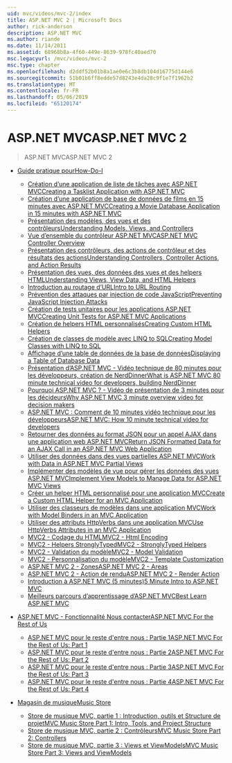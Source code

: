 ```yaml
---
uid: mvc/videos/mvc-2/index
title: ASP.NET MVC 2 | Microsoft Docs
author: rick-anderson
description: ASP.NET MVC
ms.author: riande
ms.date: 11/14/2011
ms.assetid: 68968b8a-4f60-449e-8639-978fc40aed70
msc.legacyurl: /mvc/videos/mvc-2
msc.type: chapter
ms.openlocfilehash: d2ddf52b01b8a1ae0e6c3b8db104d16775d144e6
ms.sourcegitcommit: 51b01b6ff8edde57d8243e4da28c9f1e7f1962b2
ms.translationtype: MT
ms.contentlocale: fr-FR
ms.lasthandoff: 05/06/2019
ms.locfileid: "65120174"
---
```

# <a name="aspnet-mvc-2"></a><span data-ttu-id="d8179-103">ASP.NET MVC</span><span class="sxs-lookup"><span data-stu-id="d8179-103">ASP.NET MVC 2</span></span>

> <span data-ttu-id="d8179-104">ASP.NET MVC</span><span class="sxs-lookup"><span data-stu-id="d8179-104">ASP.NET MVC 2</span></span>

- [<span data-ttu-id="d8179-105">Guide pratique pour</span><span class="sxs-lookup"><span data-stu-id="d8179-105">How-Do-I</span></span>](how-do-i/index.md)

    - [<span data-ttu-id="d8179-106">Création d’une application de liste de tâches avec ASP.NET MVC</span><span class="sxs-lookup"><span data-stu-id="d8179-106">Creating a Tasklist Application with ASP.NET MVC</span></span>](how-do-i/creating-a-tasklist-application-with-aspnet-mvc.md)
    - [<span data-ttu-id="d8179-107">Création d’une application de base de données de films en 15 minutes avec ASP.NET MVC</span><span class="sxs-lookup"><span data-stu-id="d8179-107">Creating a Movie Database Application in 15 minutes with ASP.NET MVC</span></span>](how-do-i/creating-a-movie-database-application-in-15-minutes-with-aspnet-mvc.md)
    - [<span data-ttu-id="d8179-108">Présentation des modèles, des vues et des contrôleurs</span><span class="sxs-lookup"><span data-stu-id="d8179-108">Understanding Models, Views, and Controllers</span></span>](how-do-i/understanding-models-views-and-controllers.md)
    - [<span data-ttu-id="d8179-109">Vue d’ensemble du contrôleur ASP.NET MVC</span><span class="sxs-lookup"><span data-stu-id="d8179-109">ASP.NET MVC Controller Overview</span></span>](how-do-i/aspnet-mvc-controller-overview.md)
    - [<span data-ttu-id="d8179-110">Présentation des contrôleurs, des actions de contrôleur et des résultats des actions</span><span class="sxs-lookup"><span data-stu-id="d8179-110">Understanding Controllers, Controller Actions, and Action Results</span></span>](how-do-i/understanding-controllers-controller-actions-and-action-results.md)
    - [<span data-ttu-id="d8179-111">Présentation des vues, des données des vues et des helpers HTML</span><span class="sxs-lookup"><span data-stu-id="d8179-111">Understanding Views, View Data, and HTML Helpers</span></span>](how-do-i/understanding-views-view-data-and-html-helpers.md)
    - [<span data-ttu-id="d8179-112">Introduction au routage d’URL</span><span class="sxs-lookup"><span data-stu-id="d8179-112">Intro to URL Routing</span></span>](how-do-i/an-introduction-to-url-routing.md)
    - [<span data-ttu-id="d8179-113">Prévention des attaques par injection de code JavaScript</span><span class="sxs-lookup"><span data-stu-id="d8179-113">Preventing JavaScript Injection Attacks</span></span>](how-do-i/preventing-javascript-injection-attacks.md)
    - [<span data-ttu-id="d8179-114">Création de tests unitaires pour les applications ASP.NET MVC</span><span class="sxs-lookup"><span data-stu-id="d8179-114">Creating Unit Tests for ASP.NET MVC Applications</span></span>](how-do-i/creating-unit-tests-for-aspnet-mvc-applications.md)
    - [<span data-ttu-id="d8179-115">Création de helpers HTML personnalisés</span><span class="sxs-lookup"><span data-stu-id="d8179-115">Creating Custom HTML Helpers</span></span>](how-do-i/creating-custom-html-helpers.md)
    - [<span data-ttu-id="d8179-116">Création de classes de modèle avec LINQ to SQL</span><span class="sxs-lookup"><span data-stu-id="d8179-116">Creating Model Classes with LINQ to SQL</span></span>](how-do-i/creating-model-classes-with-linq-to-sql.md)
    - [<span data-ttu-id="d8179-117">Affichage d’une table de données de la base de données</span><span class="sxs-lookup"><span data-stu-id="d8179-117">Displaying a Table of Database Data</span></span>](how-do-i/displaying-a-table-of-database-data.md)
    - [<span data-ttu-id="d8179-118">Présentation d’ASP.NET MVC - Vidéo technique de 80 minutes pour les développeurs, création de NerdDinner</span><span class="sxs-lookup"><span data-stu-id="d8179-118">What is ASP.NET MVC 80 minute technical video for developers, building NerdDinner</span></span>](how-do-i/what-is-aspnet-mvc-80-minute-technical-video-for-developers-building-nerddinner.md)
    - [<span data-ttu-id="d8179-119">Pourquoi ASP.NET MVC ? - Vidéo de présentation de 3 minutes pour les décideurs</span><span class="sxs-lookup"><span data-stu-id="d8179-119">Why ASP.NET MVC 3 minute overview video for decision makers</span></span>](how-do-i/why-aspnet-mvc-3-minute-overview-video-for-decision-makers.md)
    - [<span data-ttu-id="d8179-120">ASP.NET MVC : Comment de 10 minutes vidéo technique pour les développeurs</span><span class="sxs-lookup"><span data-stu-id="d8179-120">ASP.NET MVC: How 10 minute technical video for developers</span></span>](how-do-i/aspnet-mvc-how-10-minute-technical-video-for-developers.md)
    - [<span data-ttu-id="d8179-121">Retourner des données au format JSON pour un appel AJAX dans une application web ASP.NET MVC</span><span class="sxs-lookup"><span data-stu-id="d8179-121">Return JSON Formatted Data for an AJAX Call in an ASP.NET MVC Web Application</span></span>](how-do-i/how-do-i-return-json-formatted-data-for-an-ajax-call-in-an-aspnet-mvc-web-application.md)
    - [<span data-ttu-id="d8179-122">Utiliser des données dans des vues partielles ASP.NET MVC</span><span class="sxs-lookup"><span data-stu-id="d8179-122">Work with Data in ASP.NET MVC Partial Views</span></span>](how-do-i/how-do-i-work-with-data-in-aspnet-mvc-partial-views.md)
    - [<span data-ttu-id="d8179-123">Implémenter des modèles de vue pour gérer les données des vues ASP.NET MVC</span><span class="sxs-lookup"><span data-stu-id="d8179-123">Implement View Models to Manage Data for ASP.NET MVC Views</span></span>](how-do-i/how-do-i-implement-view-models-to-manage-data-for-aspnet-mvc-views.md)
    - [<span data-ttu-id="d8179-124">Créer un helper HTML personnalisé pour une application MVC</span><span class="sxs-lookup"><span data-stu-id="d8179-124">Create a Custom HTML Helper for an MVC Application</span></span>](how-do-i/how-do-i-create-a-custom-html-helper-for-an-mvc-application.md)
    - [<span data-ttu-id="d8179-125">Utiliser des classeurs de modèles dans une application MVC</span><span class="sxs-lookup"><span data-stu-id="d8179-125">Work with Model Binders in an MVC Application</span></span>](how-do-i/how-do-i-work-with-model-binders-in-an-mvc-application.md)
    - [<span data-ttu-id="d8179-126">Utiliser des attributs HttpVerbs dans une application MVC</span><span class="sxs-lookup"><span data-stu-id="d8179-126">Use HttpVerbs Attributes in an MVC Application</span></span>](how-do-i/how-do-i-use-httpverbs-attributes-in-an-mvc-application.md)
    - [<span data-ttu-id="d8179-127">MVC2 - Codage du HTML</span><span class="sxs-lookup"><span data-stu-id="d8179-127">MVC2 - Html Encoding</span></span>](how-do-i/mvc2-html-encoding.md)
    - [<span data-ttu-id="d8179-128">MVC2 - Helpers StronglyTyped</span><span class="sxs-lookup"><span data-stu-id="d8179-128">MVC2 - StronglyTyped Helpers</span></span>](how-do-i/mvc2-stronglytyped-helpers.md)
    - [<span data-ttu-id="d8179-129">MVC2 - Validation du modèle</span><span class="sxs-lookup"><span data-stu-id="d8179-129">MVC2 - Model Validation</span></span>](how-do-i/mvc2-model-validation.md)
    - [<span data-ttu-id="d8179-130">MVC2 - Personnalisation du modèle</span><span class="sxs-lookup"><span data-stu-id="d8179-130">MVC2 - Template Customization</span></span>](how-do-i/mvc2-template-customization.md)
    - [<span data-ttu-id="d8179-131">ASP.NET MVC 2 - Zones</span><span class="sxs-lookup"><span data-stu-id="d8179-131">ASP.NET MVC 2 - Areas</span></span>](how-do-i/aspnet-mvc-2-areas.md)
    - [<span data-ttu-id="d8179-132">ASP.NET MVC 2 - Action de rendu</span><span class="sxs-lookup"><span data-stu-id="d8179-132">ASP.NET MVC 2 - Render Action</span></span>](how-do-i/aspnet-mvc-2-render-action.md)
    - [<span data-ttu-id="d8179-133">Introduction à ASP.NET MVC (5 minutes)</span><span class="sxs-lookup"><span data-stu-id="d8179-133">5 Minute Intro to ASP.NET MVC</span></span>](how-do-i/5-minute-introduction-to-aspnet-mvc.md)
    - [<span data-ttu-id="d8179-134">Meilleurs parcours d’apprentissage d’ASP.NET MVC</span><span class="sxs-lookup"><span data-stu-id="d8179-134">Best Learn ASP.NET MVC</span></span>](how-do-i/how-to-best-learn-asp-net-mvc.md)
- [<span data-ttu-id="d8179-135">ASP.NET MVC - Fonctionnalité Nous contacter</span><span class="sxs-lookup"><span data-stu-id="d8179-135">ASP.NET MVC For the Rest of Us</span></span>](aspnet-mvc-for-the-rest-of-us/index.md)

    - [<span data-ttu-id="d8179-136">ASP.NET MVC pour le reste d'entre nous : Partie 1</span><span class="sxs-lookup"><span data-stu-id="d8179-136">ASP.NET MVC For the Rest of Us: Part 1</span></span>](aspnet-mvc-for-the-rest-of-us/aspnet-mvc-for-the-rest-of-us-part-1.md)
    - [<span data-ttu-id="d8179-137">ASP.NET MVC pour le reste d'entre nous : Partie 2</span><span class="sxs-lookup"><span data-stu-id="d8179-137">ASP.NET MVC For the Rest of Us: Part 2</span></span>](aspnet-mvc-for-the-rest-of-us/aspnet-mvc-for-the-rest-of-us-part-2.md)
    - [<span data-ttu-id="d8179-138">ASP.NET MVC pour le reste d'entre nous : Partie 3</span><span class="sxs-lookup"><span data-stu-id="d8179-138">ASP.NET MVC For the Rest of Us: Part 3</span></span>](aspnet-mvc-for-the-rest-of-us/aspnet-mvc-for-the-rest-of-us-part-3.md)
    - [<span data-ttu-id="d8179-139">ASP.NET MVC pour le reste d'entre nous : Partie 4</span><span class="sxs-lookup"><span data-stu-id="d8179-139">ASP.NET MVC For the Rest of Us: Part 4</span></span>](aspnet-mvc-for-the-rest-of-us/aspnet-mvc-for-the-rest-of-us-part-4.md)
- [<span data-ttu-id="d8179-140">Magasin de musique</span><span class="sxs-lookup"><span data-stu-id="d8179-140">Music Store</span></span>](music-store/index.md)

    - [<span data-ttu-id="d8179-141">Store de musique MVC, partie 1 : Introduction, outils et Structure de projet</span><span class="sxs-lookup"><span data-stu-id="d8179-141">MVC Music Store Part 1: Intro, Tools, and Project Structure</span></span>](music-store/mvc-music-store-part-1-intro-tools-and-project-structure.md)
    - [<span data-ttu-id="d8179-142">Store de musique MVC, partie 2 : Contrôleurs</span><span class="sxs-lookup"><span data-stu-id="d8179-142">MVC Music Store Part 2: Controllers</span></span>](music-store/mvc-music-store-part-2-controllers.md)
    - [<span data-ttu-id="d8179-143">Store de musique MVC, partie 3 : Views et ViewModels</span><span class="sxs-lookup"><span data-stu-id="d8179-143">MVC Music Store Part 3: Views and ViewModels</span></span>](music-store/mvc-music-store-part-3-views-and-viewmodels.md)
